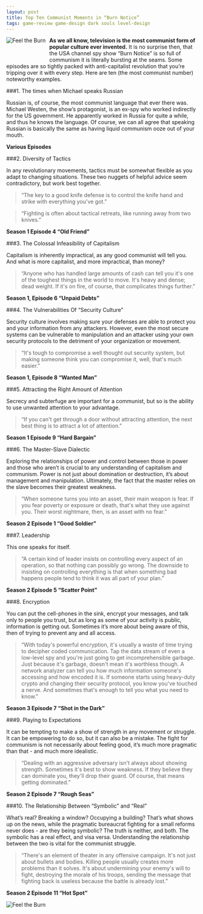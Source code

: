 ```yaml
---
layout: post
title: Top Ten Communist Moments in “Burn Notice”
tags: game-review game-design dark souls level-design
---
```


<img src="{{ site.baseurl }}/images/Burn1.jpg" title="Feel the Burn" class="img-thumbnail" style="float: left; margin-right: 10px; margin-bottom: 50px"></img>

<strong>As we all know, television is the most communist form of popular culture ever invented.</strong>  It is no surprise then, that the USA channel spy show “Burn Notice” is so full of communism it is literally bursting at the seams.  Some episodes are so tightly packed with anti-capitalist revolution that you’re tripping over it with every step.  Here are ten (the most communist number) noteworthy examples.

###1. The times when Michael speaks Russian

Russian is, of course, the most communist language that ever there was.  Michael Westen, the show’s protagonist, is an ex-spy who worked indirectly for the US government.  He apparently worked in Russia for quite a while, and thus he knows the language.  Of course, we can all agree that speaking Russian is basically the same as having liquid communism ooze out of your mouth.

<strong class="text-muted">Various Episodes</strong>

###2. Diversity of Tactics

In any revolutionary movements, tactics must be somewhat flexible as you adapt to changing situations.  These two nuggets of helpful advice seem contradictory, but work best together. 

<blockquote>“The key to a good knife defense is to control the knife hand and strike with everything you've got.”</blockquote>
<blockquote>“Fighting is often about tactical retreats, like running away from two knives.”</blockquote>

<strong class="text-muted">Season 1 Episode 4 “Old Friend”</strong>

###3. The Colossal Infeasibility of Capitalism

Capitalism is inherently impractical, as any good communist will tell you.  And what is more capitalist, and more impractical, than money?

<blockquote>“Anyone who has handled large amounts of cash can tell you it's one of the toughest things in the world to move. It's heavy and dense; dead weight. If it's on fire, of course, that complicates things further.”</blockquote>

<strong class="text-muted">Season 1, Episode 6 “Unpaid Debts”</strong>

###4. The Vulnerabilities Of “Security Culture”

Security culture involves making sure your defenses are able to protect you and your information from any attackers.  However, even the most secure systems can be vulnerable to manipulation and an attacker using your own security protocols to the detriment of your organization or movement.

<blockquote>“It's tough to compromise a well thought out security system, but making someone think you can compromise it, well, that's much easier.”</blockquote>

<strong class="text-muted">Season 1, Episode 8 “Wanted Man”</strong>

###5. Attracting the Right Amount of Attention

Secrecy and subterfuge are important for a communist, but so is the ability to use unwanted attention to your advantage.

<blockquote>“If you can't get through a door without attracting attention, the next best thing is to attract a lot of attention.”</blockquote>

<strong class="text-muted">Season 1 Episode 9 “Hard Bargain”</strong>

###6. The Master-Slave Dialectic

Exploring the relationships of power and control between those in power and those who aren’t is crucial to any understanding of capitalism and communism.  Power is not just about domination or destruction, it’s about management and manipulation.  Ultimately, the fact that the master relies on the slave becomes their greatest weakness.

<blockquote>“When someone turns you into an asset, their main weapon is fear. If you fear poverty or exposure or death, that's what they use against you. Their worst nightmare, then, is an asset with no fear.”</blockquote>

<strong class="text-muted">Season 2 Episode 1 “Good Soldier”</strong>

###7. Leadership

This one speaks for itself.

<blockquote>“A certain kind of leader insists on controlling every aspect of an operation, so that nothing can possibly go wrong. The downside to insisting on controlling everything is that when something bad happens people tend to think it was all part of your plan.”</blockquote>

<strong class="text-muted">Season 2 Episode 5 “Scatter Point”</strong>

###8. Encryption

You can put the cell-phones in the sink, encrypt your messages, and talk only to people you trust, but as long as some of your activity is public, information is getting out.  Sometimes it’s more about being aware of this, then of trying to prevent any and all access.

<blockquote>“With today's powerful encryption, it's usually a waste of time trying to decipher coded communication. Tap the data stream of even a low-level spy and you're just going to get incomprehensible garbage. Just because it's garbage, doesn't mean it's worthless though. A network analyzer can tell you how much information someone's accessing and how encoded it is. If someone starts using heavy-duty crypto and changing their security protocol, you know you've touched a nerve. And sometimes that's enough to tell you what you need to know.”</blockquote>

<strong class="text-muted">Season 3 Episode 7 “Shot in the Dark”</strong>

###9. Playing to Expectations

It can be tempting to make a show of strength in any movement or struggle.  It can be empowering to do so, but it can also be a mistake.  The fight for communism is not necessarily about feeling good, it’s much more pragmatic than that - and much more idealistic.

<blockquote>“Dealing with an aggressive adversary isn't always about showing strength. Sometimes it's best to show weakness. If they believe they can dominate you, they'll drop their guard. Of course, that means getting dominated.”</blockquote>

<strong class="text-muted">Season 2 Episode 7 “Rough Seas”</strong>

###10. The Relationship Between “Symbolic” and “Real”

What’s real?  Breaking a window?  Occupying a building?  That’s what shows up on the news, while the pragmatic bureaucrat fighting for a small reforms never does - are they being symbolic?  The truth is neither, and both.  The symbolic has a real effect, and visa versa.  Understanding the relationship between the two is vital for the communist struggle.

<blockquote>“There's an element of theater in any offensive campaign. It's not just about bullets and bodies. Killing people usually creates more problems than it solves. It's about undermining your enemy's will to fight, destroying the morale of his troops, sending the message that fighting back is useless because the battle is already lost.”</blockquote>

<strong class="text-muted">Season 2 Episode 11 “Hot Spot”</strong>

<img src="{{ site.baseurl }}/images/Burn2.png" title="Feel the Burn" class="img-thumbnail" style="float: left; margin-right: 10px;"></img>